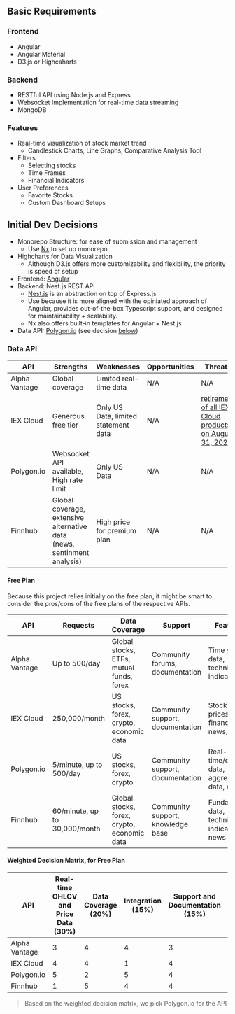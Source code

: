## Basic Requirements
### Frontend
- Angular
- Angular Material
- D3.js or Highcaharts
### Backend
- RESTful API using Node.js and Express
- Websocket Implementation for real-time data streaming
- MongoDB

### Features
- Real-time visualization of stock market trend
    - Candlestick Charts, Line Graphs, Comparative Analysis Tool
- Filters
    - Selecting stocks
    - Time Frames
    - Financial Indicators
- User Preferences
    - Favorite Stocks
    - Custom Dashboard Setups


## Initial Dev Decisions
- Monorepo Structure: for ease of submission and management
    - Use [Nx](https://nx.dev/) to set up monorepo
- Highcharts for Data Visualization
    - Although D3.js offers more customizability and flexibility, the priority is speed of setup
- Frontend: [Angular](https://angular.dev/)
- Backend: Nest.js REST API
    - [Nest.js](https://nestjs.com/) is an abstraction on top of Express.js
    - Use because it is more aligned with the opiniated approach of Angular, provides out-of-the-box Typescript support, and designed for maintainability + scalability.
    - Nx also offers built-in templates for Angular + Nest.js
- Data API: [Polygon.io](https://polygon.io/) (see decision [below](#data-api))

### Data API
API | Strengths | Weaknesses | Opportunities | Threats
-- | -- | -- | -- | --
Alpha Vantage | Global coverage | Limited real-time data | N/A | N/A
IEX Cloud | Generous free tier | Only US Data, limited statement data | N/A | [retirement of all IEX Cloud products on August 31, 2024](https://iexcloud.io/product-bulletin)
Polygon.io | Websocket API available, High rate limit | Only US Data | N/A | N/A
Finnhub | Global coverage, extensive alternative data (news, sentinment analysis) | High price for premium plan | N/A | N/A

#### Free Plan
Because this project relies initially on the free plan, it might be smart to consider the pros/cons of the free plans of the respective APIs.

API | Requests | Data Coverage | Support | Features
-- | -- | -- | -- | --
Alpha Vantage | Up to 500/day | Global stocks, ETFs, mutual funds, forex | Community forums, documentation | Time series data, technical indicators
IEX Cloud | 250,000/month | US stocks, forex, crypto, economic data | Community support, documentation | Stock prices, financials, news, stats
Polygon.io | 5/minute, up to 500/day | US stocks, forex, crypto | Community support, documentation | Real-time/delayed data, aggregated data, news
Finnhub | 60/minute, up to 30,000/month | Global stocks, forex, crypto, economic data | Community support, knowledge base | Fundamental data, technical indicators, news

#### Weighted Decision Matrix, for Free Plan

API | Real-time OHLCV and Price Data (30%) | Data Coverage (20%) | Integration (15%) | Support and Documentation (15%) | API Limits and Pricing (10%) | Websocket Support (10%) | **Total**
-- | -- | -- | -- | -- | -- | -- | --
Alpha Vantage | 3 | 4 | 4 | 3 | 3 | 1 | **3.15**
IEX Cloud | 4 | 4 | 1 | 4 | 4 | 1 | **3.25**
Polygon.io | 5 | 2 | 5 | 4 | 3 | 5 | **4.05**
Finnhub | 1 | 5 | 4 | 4 | 3 | 4 | **3.2**

> Based on the weighted decision matrix, we pick Polygon.io for the API